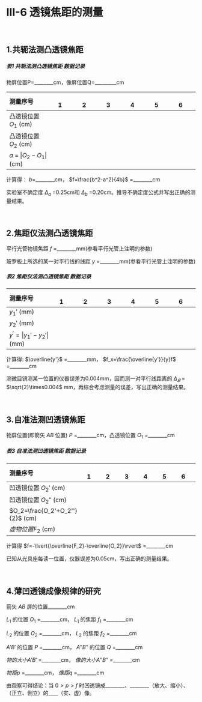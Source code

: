 # **III-6 透镜焦距的测量**

&emsp;

## **1.共轭法测凸透镜焦距**

##### 表1 共轭法测凸透镜焦距 数据记录

物屏位置P=________cm，像屏位置Q=_________cm

| 测量序号 | &emsp;&emsp;1&emsp; | &emsp;&emsp;2&emsp; | &emsp;&emsp;3&emsp; | &emsp;&emsp;4&emsp; | &emsp;&emsp;5&emsp; | &emsp;&emsp;6&emsp; |
| :--- | :---: | :---: | :---: | :---: | :---: | :---: |
| 凸透镜位置 $O_1$ (cm) |
| 凸透镜位置 $O_2$ (cm) |
| $a$ = $\lvert{O_2-O_1}\rvert$ (cm) |

计算得： $b$=________cm， $f=\frac{b^2-a^2}{4b}$ =________cm

实验室不确定度 $\Delta_a$ =0.25cm和 $\Delta_b$ =0.20cm。推导不确定度公式并写出正确的测量结果。

&emsp;

## **2.焦距仪法测凸透镜焦距**

平行光管物镜焦距 $f$ =________mm(参看平行光管上注明的参数)

玻罗板上所选的某一对平行线的线距 $y$ =________mm(参看平行光管上注明的参数)

##### 表2 焦距仪法测凸透镜焦距 数据记录

| 测量序号 | &emsp;&emsp;1&emsp; | &emsp;&emsp;2&emsp; | &emsp;&emsp;3&emsp; | &emsp;&emsp;4&emsp; | &emsp;&emsp;5&emsp; | &emsp;&emsp;6&emsp; |
| :--- | :---: | :---: | :---: | :---: | :---: | :---: |
| $y_1'$ (mm) |
| $y_2'$ (mm) |
| $y^'=\lvert{y_1'-y_2'}\rvert$ (mm) |

计算得: $\overline{y'}$ =________mm， $f_x=\frac{\overline{y'}}{y}f$ =________cm

测微目镜测某一位置的仪器误差为0.004mm，因而测一对平行线距离的 $\Delta_𝐵$ = $\sqrt{2}\times0.004$ mm，再综合考虑测量的误差，写出正确的测量结果。

&emsp;

## **3.自准法测凹透镜焦距**

物屏位置(即箭矢 $AB$ 位置) $P$ =________cm，凸透镜位置 $O_1$ =________cm

##### 表3 自准法测凹透镜焦距 数据记录

| 测量序号 | &emsp;&emsp;1&emsp; | &emsp;&emsp;2&emsp; | &emsp;&emsp;3&emsp; | &emsp;&emsp;4&emsp; | &emsp;&emsp;5&emsp; | &emsp;&emsp;6&emsp; |
| :--- | :---: | :---: | :---: | :---: | :---: | :---: |
| 凹透镜位置 $O_2'$ (cm) |
| 凹透镜位置 $O_2''$ (cm) |
| $O_2=\frac{O_2'+O_2''}{2}$ (cm) |
| $虚物位置F_2$ (cm) |

计算得 $f=-\lvert{\overline{F_2}-\overline{O_2}}\rvert$ =________cm

已知从光具座每读一位置，仪器误差为0.05cm，写出正确的测量结果。

&emsp;

## **4.薄凹透镜成像规律的研究**

箭矢 $AB$ 屏的位置________cm

$L_1$ 的位置 $O_1$ =________cm， $L_1$ 的焦距 $f_1$ =________cm

$L_2$ 的位置 $O_2$ =________cm， $L_2$ 的焦距 $f_2$ =________cm

$A'B'$ 的位置 $P$ =________cm， $A''B''$ 的位置 $Q$ =________cm

$物的大小A'B'$ =________cm， $像的大小A''B''$ =________cm

$物距p$ =________cm， $像距q$ =________cm

由观察可得结论：当 $0>p>f$ 时凹透镜成________、________（放大、缩小）、（正立、倒立）的____（实、虚）像。